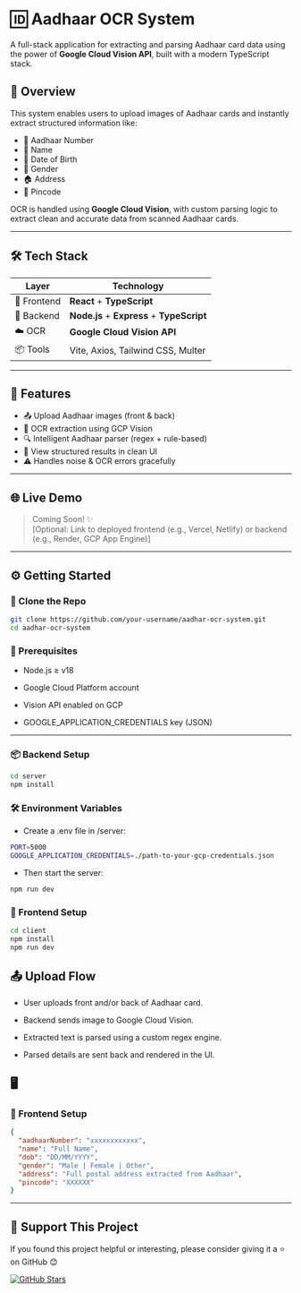 # 🆔 Aadhaar OCR System

A full-stack application for extracting and parsing Aadhaar card data using the power of **Google Cloud Vision API**, built with a modern TypeScript stack.

## 🚀 Overview

This system enables users to upload images of Aadhaar cards and instantly extract structured information like:

- 🔢 Aadhaar Number  
- 👤 Name  
- 🎂 Date of Birth  
- 🚻 Gender  
- 🏠 Address  
- 📮 Pincode  

OCR is handled using **Google Cloud Vision**, with custom parsing logic to extract clean and accurate data from scanned Aadhaar cards.

---

## 🛠️ Tech Stack

| Layer       | Technology                       |
|-------------|----------------------------------|
| 🔧 Frontend | **React** + **TypeScript**       |
| 🔧 Backend  | **Node.js** + **Express** + **TypeScript** |
| ☁️ OCR      | **Google Cloud Vision API**      |
| 📦 Tools    | Vite, Axios, Tailwind CSS, Multer |

---

## 📸 Features

- 📤 Upload Aadhaar images (front & back)
- 🤖 OCR extraction using GCP Vision
- 🔍 Intelligent Aadhaar parser (regex + rule-based)
- 📄 View structured results in clean UI
- ⚠️ Handles noise & OCR errors gracefully

---

## 🌐 Live Demo

> Coming Soon! ✨  
> [Optional: Link to deployed frontend (e.g., Vercel, Netlify) or backend (e.g., Render, GCP App Engine)]

---

## ⚙️ Getting Started

### 🔽 Clone the Repo

```bash
git clone https://github.com/your-username/aadhar-ocr-system.git
cd aadhar-ocr-system

```

### 🧪 Prerequisites

- Node.js ≥ v18

- Google Cloud Platform account

- Vision API enabled on GCP

- GOOGLE_APPLICATION_CREDENTIALS key (JSON)

---

### 📦 Backend Setup

```bash
cd server
npm install
```

### 🛠️ Environment Variables

- Create a .env file in /server:

```bash
PORT=5000
GOOGLE_APPLICATION_CREDENTIALS=./path-to-your-gcp-credentials.json

```

- Then start the server:
```bash
npm run dev

```

### 🎨 Frontend Setup
```bash
cd client
npm install
npm run dev
```

## 📤 Upload Flow
 - User uploads front and/or back of Aadhaar card.

 - Backend sends image to Google Cloud Vision.

 - Extracted text is parsed using a custom regex engine.

- Parsed details are sent back and rendered in the UI.

## 🖥️
### 🎨 Frontend Setup
```json
{
  "aadhaarNumber": "xxxxxxxxxxxx",
  "name": "Full Name",
  "dob": "DD/MM/YYYY",
  "gender": "Male | Female | Other",
  "address": "Full postal address extracted from Aadhaar",
  "pincode": "XXXXXX"
}

```


---

## 🌟 Support This Project



If you found this project helpful or interesting, please consider giving it a ⭐ on GitHub  😊


[![GitHub Stars](https://img.shields.io/github/stars/muhammedrafi-kp/aadhaar-ocr-system.github?style=social)](https://github.com/muhammedrafi-kp/aadhaar-ocr-system.github/stargazers)

